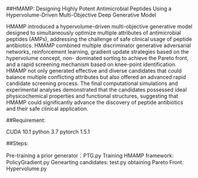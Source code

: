 ##HMAMP: Designing Highly Potent Antimicrobial Peptides Using a Hypervolume-Driven Multi-Objective Deep Generative Model


HMAMP introduced a hypervolume-driven multi-objective generative model designed to simultaneously optimize multiple attributes of 
antimicrobial peptides (AMPs), addressing the challenge of safe clinical usage of peptide antibiotics. HMAMP combined multiple 
discriminator generative adversarial networks, reinforcement learning, gradient update strategies based on the hypervolume concept, non-
dominated sorting to achieve the Pareto front, and a rapid screening mechanism based on knee-point identification. HMAMP not only 
generated effective and diverse candidates that could balance multiple conflicting attributes but also offered an advanced rapid 
candidate screening process. The final computational simulations and experimental analyses demonstrated that the candidates possessed 
ideal physicochemical properties and functional structures, suggesting that HMAMP could significantly advance the discovery of peptide 
antibiotics and their safe clinical application.


##Requirement:

CUDA 10.1 
python 3.7 
pytorch 1.5.1 


##Steps:

Pre-training a prior generator：PTG.py
Training HMAMP framework: PolicyGradient.py
Genearting candidates: test.py
obtaining Pareto Front: Hypervolume.py






